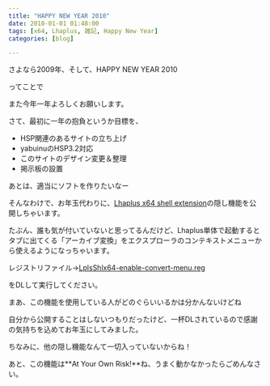 ```yaml
---
title: "HAPPY NEW YEAR 2010"
date: 2010-01-01 01:48:00
tags: [x64, Lhaplus, 雑記, Happy New Year]
categories: [blog]

---
```


さよなら2009年、そして、HAPPY NEW YEAR 2010

ってことで

また今年一年よろしくお願いします。



  


さて、最初に一年の抱負というか目標を、

  * HSP関連のあるサイトの立ち上げ
  * yabuinuのHSP3.2対応
  * このサイトのデザイン変更＆整理
  * 掲示板の設置

あとは、適当にソフトを作りたいなー



  


そんなわけで、お年玉代わりに、[Lhaplus x64 shell extension][1]の隠し機能を公開しちゃいます。

 [1]: /soft/tool/lhaplus-x64-shell-extension

たぶん、誰も気が付いていないと思ってるんだけど、Lhaplus単体で起動するとタブに出てくる「アーカイブ変換」をエクスプローラのコンテキストメニューから使えるようになっちゃいます。

レジストリファイル→[LplsShlx64-enable-convert-menu.reg][2]

 [2]: /soft/x64/LplsShlx64-enable-convert-menu.reg

をDLして実行してください。

まあ、この機能を使用している人がどのぐらいいるかは分かんないけどね

自分から公開することはしないつもりだったけど、一杯DLされているので感謝の気持ちを込めてお年玉にしてみました。

ちなみに、他の隠し機能なんて一切入っていないからね！

あと、この機能は**At Your Own Risk!**ね、うまく動かなかったらごめんなさい。